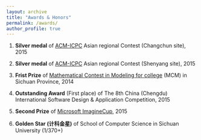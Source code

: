 ```yaml
---
layout: archive
title: "Awards & Honors"
permalink: /awards/
author_profile: true
---
```


1.	**Silver medal** of [ACM-ICPC](https://icpc.baylor.edu/) Asian regional Contest (Changchun site), 2015

2.	**Silver medal** of [ACM-ICPC](https://icpc.baylor.edu/) Asian regional Contest (Shenyang site), 2015

3. **Frist Prize** of [Mathematical Contest in Modeling for college](https://www.comap.com/undergraduate/contests/mcm/) (MCM) in Sichuan Province, 2014 

4. **Outstanding Award** (First place) of The 8th China (Chengdu) International Software Design & Application Competition, 2015

5. **Second Prize** of [Microsoft ImagineCup](https://imaginecup.microsoft.com/zh-cn/Events?id=0), 2015

6. **Golden Star (计科金星)** of School of Computer Science in Sichuan University (1/370+)



